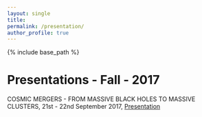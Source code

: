 ```yaml
---
layout: single
title: 
permalink: /presentation/
author_profile: true
---
```


{% include base_path %}

Presentations - Fall - 2017
======

COSMIC MERGERS - FROM MASSIVE BLACK HOLES TO MASSIVE CLUSTERS, 21st - 22nd September 2017, [Presentation](http://afarahi.github.io/files/presentations/mass-function-shape.pdf)
